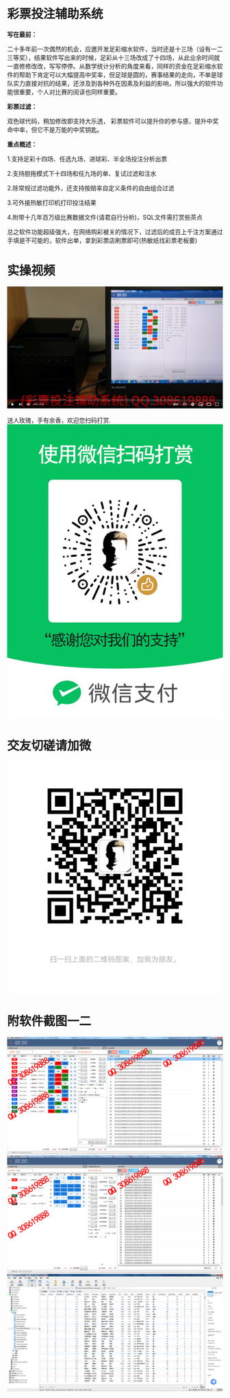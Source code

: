 # 彩票投注辅助系统

**写在最前：**

二十多年前一次偶然的机会，应邀开发足彩缩水软件，当时还是十三场（设有一二三等奖），结果软件写出来的时候，足彩从十三场改成了十四场，从此业余时间就一直修修改改，写写停停。从数学统计分析的角度来看，同样的资金在足彩缩水软件的帮助下肯定可以大幅提高中奖率，但足球是圆的，赛事结果的走向，不单是球队实力直接对抗的结果，还涉及到各种外在因素及利益的影响，所以强大的软件功能很重要，个人对比赛的阅读也同样重要。

**彩票过滤：**

双色球代码，稍加修改即支持大乐透， 彩票软件可以提升你的参与感，提升中奖命中率，但它不是万能的中奖钥匙。

**重点概述：**

1.支持足彩十四场、任选九场、进球彩、半全场投注分析出票

2.支持胆拖模式下十四场和任九场的单、复试过滤和注水

2.除常规过滤功能外，还支持按赔率自定义条件的自由组合过滤

3.可外接热敏打印机打印投注结果

4.附带十几年百万级比赛数据文件(请君自行分析)，SQL文件需打赏些茶点

总之软件功能超级强大，在网络购彩被关的情况下，过滤后的成百上千注方案通过手填是不可能的，软件出单，拿到彩票店刷票即可(热敏纸找彩票老板要)

# 实操视频
[![实操视频](images/video.png)](https://youtu.be/vWlbXeKT-_o "实操视频")

送人玫瑰，手有余香，欢迎您扫码打赏.
![打赏码](images/dashang.png)

# 交友切磋请加微
![二维码名片](images/weixinhao.png)

# 附软件截图一二
![足彩](images/zucai.png)
![进球彩](images/jinqiucai.png)
![数据](images/mysql.png)

